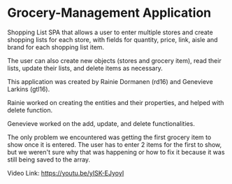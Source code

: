 # Grocery-Management Application

Shopping List SPA that allows a user to enter multiple stores and create shopping lists for each store, with fields for quantity, price, link, aisle and brand for each shopping list item.

The user can also create new objects (stores and grocery item), read their lists, update their lists, and delete items as necessary.

This application was created by Rainie Dormanen (rd16) and Genevieve Larkins (gtl16).

Rainie worked on creating the entities and their properties, and helped with delete function.

Genevieve worked on the add, update, and delete functionalities.

The only problem we encountered was getting the first grocery item to show once it is entered. The user has to enter 2 items for the first to
show, but we weren't sure why that was happening or how to fix it because it was still being saved to the array.


Video Link:
https://youtu.be/yISK-EJyoyI

